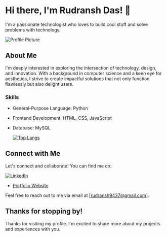 # Hi there, I'm Rudransh Das! 👋

I'm a passionate technologist who loves to build cool stuff and solve problems with technology.

![Profile Picture](https://media.licdn.com/dms/image/D5603AQHVAkVLMetScw/profile-displayphoto-shrink_100_100/0/1673509623934?e=1716422400&v=beta&t=BmxXkpUoorg1MkJ4sCOcgx8OrHlezlKYdSWUrdueMR0)

## About Me

I'm deeply interested in exploring the intersection of technology, design, and innovation. With a background in computer science and a keen eye for aesthetics, I strive to create impactful solutions that not only function flawlessly but also delight users.

### Skills

- General-Purpose Language: Python 
- Frontend Development: HTML, CSS, JavaScript
- Database: MySQL

  [![Top Langs](https://github-readme-stats.vercel.app/api/top-langs/?username=rd9437)](https://github.com/rd9437/github-readme-stats)

## Connect with Me

Let's connect and collaborate! You can find me on:

[![LinkedIn](https://img.shields.io/badge/LinkedIn-0077B5?style=for-the-badge&logo=linkedin&logoColor=white)](https://www.linkedin.com/in/rudranshdas)

- [Portfolio Website](https://rudransh.rf.gd)

Feel free to reach out to me via email at [rudransh9437@gmail.com].

## Thanks for stopping by!

Thanks for visiting my profile. I'm excited to share more about my projects and experiences with you.
